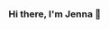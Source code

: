 ### Hi there, I'm Jenna 👋
<svg fill="none" viewBox="0 0 600 300" width="600" height="300" xmlns="http://www.w3.org/2000/svg">
  <foreignObject width="100%" height="100%">
    <div xmlns="http://www.w3.org/1999/xhtml">
      <style>
        @keyframes hi  {
            0% { transform: rotate( 0.0deg) }
           10% { transform: rotate(14.0deg) }
           20% { transform: rotate(-8.0deg) }
           30% { transform: rotate(14.0deg) }
           40% { transform: rotate(-4.0deg) }
           50% { transform: rotate(10.0deg) }
           60% { transform: rotate( 0.0deg) }
          100% { transform: rotate( 0.0deg) }
        }

        @keyframes gradient {
          0% {
            background-position: 0% 50%;
          }
          50% {
            background-position: 100% 50%;
          }
          100% {
            background-position: 0% 50%;
          }
        }

        .container {
          --color-main: #5452ee;
          --color-primary: #e73c7e;
          --color-secondary: #23a6d5;
          --color-tertiary: #ffff;

          background: linear-gradient(-45deg, var(--color-main), var(--color-primary), var(--color-secondary), var(--color-tertiary));
          background-size: 400% 400%;
          animation: gradient 15s ease infinite;

          width: 100%;
          height: 300px;

          display: flex;
          justify-content: center;
          align-items: center;
          color: white;

          font-family: -apple-system, BlinkMacSystemFont, "Segoe UI", Roboto, Helvetica, Arial, sans-serif, "Apple Color Emoji", "Segoe UI Emoji", "Segoe UI Symbol";
        }

        .hi {
          animation: hi 1.5s linear -0.5s infinite;
          display: inline-block;
          transform-origin: 70% 70%;
        }

        @media (prefers-color-scheme: light) {
          .container {
            --color-main: #F15BB5;
            --color-primary: #24b0ef;
            --color-secondary: #4526f6;
            --color-tertiary: #f6f645;
          }
        }

        @media (prefers-reduced-motion) {
          .container {
            animation: none;
          }

          .hi {
            animation: none;
          }
        }
      </style>

      <div class="container">
        <h1>Hi there, my name is Jenna <div class="hi">👋</div></h1>
      </div>
    </div>
  </foreignObject>
</svgg

- 🔭 I’m currently a Software Developer intern at Lawbrokr and working on an internship tracker for [BobaTalks](https://www.linkedin.com/company/bobatalks/) as a Frontend Lead 
- 🌱 I’m currently learning Data Structures & Data Management, Computer Organization & Design, and Found of Sequential Programs (in school)
- 💬 Ask me about my hackathon experience - I've participated in 9 hackathons and won prizes from 5 of them
- 📫 How to reach me: j74xiao@uwaterloo.ca or https://www.linkedin.com/in/jenna-x/
- 😄 Pronouns: she/her
- ⚡ Fun fact: I can lucid dream

### 🔧 Tools I've used
<img src="https://cdn.jsdelivr.net/gh/devicons/devicon/icons/javascript/javascript-plain.svg" width="50px"/>&nbsp;&nbsp;<img src="https://cdn.jsdelivr.net/gh/devicons/devicon/icons/react/react-original-wordmark.svg" width="50px"/>&nbsp;&nbsp;<img src="https://cdn.jsdelivr.net/gh/devicons/devicon/icons/materialui/materialui-original.svg" width="50px"/>&nbsp;&nbsp;<img src="https://cdn.jsdelivr.net/gh/devicons/devicon/icons/nodejs/nodejs-plain-wordmark.svg" width="50px"/>&nbsp;&nbsp;<img src="https://cdn.jsdelivr.net/gh/devicons/devicon/icons/typescript/typescript-plain.svg" width="50px"/>&nbsp;&nbsp;<img src="https://cdn.jsdelivr.net/gh/devicons/devicon/icons/python/python-original.svg" width="50px"/>&nbsp;&nbsp;<img src="https://cdn.jsdelivr.net/gh/devicons/devicon/icons/mongodb/mongodb-plain-wordmark.svg" width="50px"/>&nbsp;&nbsp;<img src="https://cdn.jsdelivr.net/gh/devicons/devicon/icons/java/java-original.svg" width="50px"/>&nbsp;&nbsp;<img src="https://cdn.jsdelivr.net/gh/devicons/devicon/icons/vscode/vscode-original.svg" width="50px"/>&nbsp;&nbsp;<img src="https://cdn.jsdelivr.net/gh/devicons/devicon/icons/c/c-original.svg" width="50px"/>&nbsp;&nbsp;<img src="https://cdn.jsdelivr.net/gh/devicons/devicon/icons/cplusplus/cplusplus-original.svg" width="50px"/>&nbsp;&nbsp;<img src="https://cdn.jsdelivr.net/gh/devicons/devicon/icons/bitbucket/bitbucket-original-wordmark.svg" width="50px"/>&nbsp;&nbsp;<img src="https://cdn.jsdelivr.net/gh/devicons/devicon/icons/figma/figma-original.svg" width="50px"/>&nbsp;&nbsp;<img src="https://cdn.jsdelivr.net/gh/devicons/devicon/icons/bootstrap/bootstrap-original.svg" width="50px"/>&nbsp;&nbsp;<img src="https://cdn.jsdelivr.net/gh/devicons/devicon/icons/css3/css3-original.svg" width="50px"/>&nbsp;&nbsp;<img src="https://cdn.jsdelivr.net/gh/devicons/devicon/icons/html5/html5-original.svg" width="50px"/>&nbsp;&nbsp;<img src="https://cdn.jsdelivr.net/gh/devicons/devicon/icons/docker/docker-original-wordmark.svg" width="50px"/>&nbsp;&nbsp;<img src="https://www.pngfind.com/pngs/m/128-1286693_flask-framework-logo-svg-hd-png-download.png" width="50px"/>&nbsp;&nbsp;<img src="https://uploads-ssl.webflow.com/62d5695206896eeec18fc636/63e6a9c0ac8f176d1d339210_sql-logo.png" width="50px"/>&nbsp;&nbsp;<img src="https://cdn-icons-png.flaticon.com/512/919/919842.png" width="50px" />&nbsp;&nbsp;<img src="https://cdn3.iconfinder.com/data/icons/popular-services-brands-vol-2/512/ruby-on-rails-512.png" width="50px" />&nbsp;&nbsp;<img src="https://cdn-icons-png.flaticon.com/512/919/919842.png" width="50px" />&nbsp;&nbsp;<img src="https://static-00.iconduck.com/assets.00/tailwind-css-icon-2048x1229-u8dzt4uh.png" width="50px" />



### 🏠 Portfolio
Check out my [portfolio](http://surl.li/hyqdb) and [devpost](https://devpost.com/jennaxiao?ref_content=user-portfolio&ref_feature=portfolio&ref_medium=global-nav)

  
<!--
**JennaXiao3/JennaXiao3** is a ✨ _special_ ✨ repository because its `README.md` (this file) appears on your GitHub profile.

Here are some ideas to get you started:

- 🔭 I’m currently working on ...
- 🌱 I’m currently learning ...
- 👯 I’m looking to collaborate on ...
- 🤔 I’m looking for help with ...
- 💬 Ask me about ...
- 📫 How to reach me: ...
- 😄 Pronouns: ...
- ⚡ Fun fact: ...
-->
